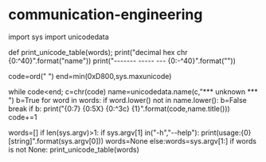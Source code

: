 # communication-engineering
import sys
import unicodedata

def print_unicode_table(words);
  print("decimal   hex   chr   {0:^40}".format("name"))
  print("-------   -----   ---   {0:-^40}".format(""))

  code=ord(" ")
  end=min(0xD800,sys.maxunicode)

  while code<end;
    c=chr(code)
    name=unicodedata.name(c,"*** unknown *** ")
    b=True
    for word in words:
      if word.lower() not in name.lower():
        b=False
        break
      if b:
        print("{0:7}   {0:5X}   {0:^3c}   {1}".format(code,name.title()))
        code+=1

words=[]
if len(sys.argv)>1:
  if sys.argv[1] in("-h","--help"):
    print(usage:{0}[string]".format(sys.argv[0]))
    words=None
  else:words=sys.argv[1:]
if words is not None:
  print_unicode_table(words)
